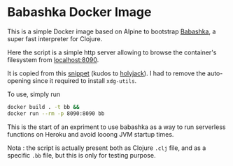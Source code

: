 # Babashka Docker Image

This is a simple Docker image based on Alpine to bootstrap [Babashka](https://book.babashka.org/#introduction), a super fast interpreter for Clojure.

Here the script is a simple http server allowing to browse the container's filesystem from [localhost:8090](http://localhost:8090/).  

It is copied from this [snippet](https://gist.github.com/holyjak/36c6284c047ffb7573e8a34399de27d8) (kudos to [holyjack](https://gist.github.com/holyjak)). I had to remove the auto-opening since it required to install `xdg-utils`.

To use, simply run

```bash
docker build . -t bb &&
docker run --rm -p 8090:8090 bb
```

This is the start of an expriment to use babashka as a way to run serverless functions on Heroku and avoid looong JVM startup times.

Nota : the script is actually present both as Clojure `.clj` file, and as a specific `.bb` file, but this is only for testing purpose.
